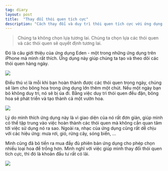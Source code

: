 ```yaml
---
tag: diary
layout: post
title:  "Thay đổi thói quen tích cực"
description: "Cách thay đổi và duy trì thói quen tích cực với ứng dụng Eden."
---
```

> Chúng ta không chọn lựa tương lai. Chúng ta chọn lựa các thói quen và các thói quen sẽ quyết định tương lai.

Đó là câu giới thiệu của ứng dụng Eden - một trong những ứng dụng trên iPhone mà mình rất thích. Ứng dụng này giúp chúng ta tạo và theo dõi các thói quen hàng ngày.

<img class="post-image" src="{{ '/assets/img/eden-app.jpg' | prepend: site.baseurl }}" />

Điều thú vị là mỗi khi bạn hoàn thành được các thói quen trong ngày, chúng sẽ làm cho bông hoa trong ứng dụng lớn thêm một chút. Nếu một ngày bạn bỏ không duy trì, nó sẽ bị úa đi. Bằng việc duy trì thói quen đều đặn, bông hoa sẽ phát triển và tạo thành cả một vườn hoa.

<img class="post-image" src="{{ '/assets/img/eden-picture-1.jpeg' | prepend: site.baseurl }}" />

Lý do mình thích ứng dụng này là vì giao diện của nó rất đơn giản, giúp mình có thể tập trung vào việc hoàn thành các thói quen mà không cần quan tâm tới việc sử dụng nó ra sao. Ngoài ra, nhạc của ứng dụng cũng rất dễ chịu với các hiệu ứng: mưa rơi, gió, rừng cây, sóng biển, ...

Mình cũng đã bỏ tiền ra mua đầy đủ phiên bản ứng dụng cho phép chọn nhiều loại hoa để trồng hơn. Mình nghĩ với việc giúp mình thay đổi thói quen tích cực, thì đó là khoản đầu tư rất có lãi.

<img class="post-image" src="{{ '/assets/img/eden-picture-2.webp' | prepend: site.baseurl }}" />